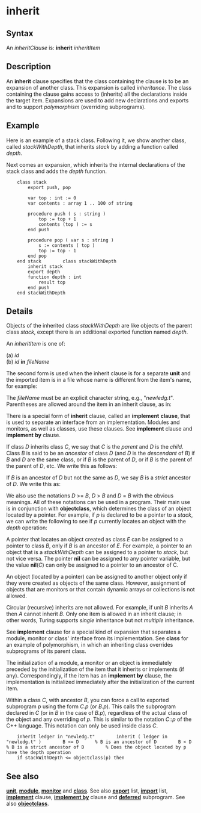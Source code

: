 
# inherit

## Syntax
An _inheritClause_ is:   **inherit** _inheritItem_

## Description
An **inherit** clause specifies that the class containing the clause is to be an expansion of another class. This expansion is called _inheritance_. The class containing the clause gains access to (inherits) all the declarations inside the target item. Expansions are used to add new declarations and exports and to support _polymorphism_ (overriding subprograms).


## Example
Here is an example of a stack class. Following it, we show another class, called _stackWithDepth_, that inherits _stack_ by adding a function called _depth_.

Next comes an expansion, which inherits the internal declarations of the stack class and adds the _depth_ function.

        class stack
            export push, pop
        
            var top : int := 0
            var contents : array 1 .. 100 of string
        
            procedure push ( s : string )
                top := top + 1
                contents (top ) := s
            end push
        
            procedure pop ( var s : string )
                s := contents ( top )
                top := top - 1
            end pop
        end stack        class stackWithDepth
            inherit stack
            export depth
            function depth : int
                result top
            end push
        end stackWithDepth
## Details
Objects of the inherited class _stackWithDepth_ are like objects of the parent class _stack_, except there is an additional exported function named _depth_.

An _inheritItem_ is one of:


(a) _id_  
(b) _id_ **in** _fileName_  


The second form is used when the inherit clause is for a separate **unit** and the imported item is in a file whose name is different from the item's name, for example:

The _fileName_ must be an explicit character string, e.g., "_newledg.t_". Parentheses are allowed around the item in an inherit clause, as in:

There is a special form of **inherit** clause, called an **implement** **clause**, that is used to separate an interface from an implementation. Modules and monitors, as well as classes, use these clauses. See **implement** clause and **implement** **by** clause.

If class _D_ inherits class _C_, we say that _C_ is the _parent_ and _D_ is the _child_. Class _B_ is said to be an _ancestor_ of class _D_ (and _D_ is the _descendant_ of _B_) if _B_ and _D_ are the same class, or if _B_ is the parent of _D_, or if _B_ is the parent of the parent of _D_, etc. We write this as follows:

If _B_ is an ancestor of _D_ but not the same as _D_, we say _B_ is a _strict_ ancestor of _D_. We write this as:

We also use the notations _D_ >= _B_, _D_ > _B_ and _D_ = _B_ with the obvious meanings. All of these notations can be used in a program. Their main use is in conjunction with **objectclass**, which determines the class of an object located by a pointer. For example, if _p_ is declared to be a pointer to a _stack_, we can write the following to see if _p_ currently locates an object with the _depth_ operation:

A pointer that locates an object created as class _E_ can be assigned to a pointer to class _B_, only if _B_ is an ancestor of _E_. For example, a pointer to an object that is a _stackWithDepth_ can be assigned to a pointer to _stack_, but not vice versa. The pointer **nil** can be assigned to any pointer variable, but the value **nil**(_C_) can only be assigned to a pointer to an ancestor of C.

An object (located by a pointer) can be assigned to another object only if they were created as objects of the same class. However, assignment of objects that are monitors or that contain dynamic arrays or collections is not allowed.

Circular (recursive) inherits are not allowed. For example, if unit _B_ inherits _A_ then _A_ cannot inherit _B_. Only one item is allowed in an inherit clause; in other words, Turing supports _single_ inheritance but not _multiple_ inheritance.

See **implement** clause for a special kind of expansion that separates a module, monitor or class' interface from its implementation. See **class** for an example of polymorphism, in which an inheriting class overrides subprograms of its parent class.

The initialization of a module, a monitor or an object is immediately preceded by the initialization of the item that it inherits or implements (if any). Correspondingly, if the item has an **implement** **by** clause, the implementation is initialized immediately after the initialization of the current item.

Within a class _C_, with ancestor _B_, you can force a call to exported subprogram _p_ using the form _C.p_ (or _B.p_). This calls the subprogram declared in _C_ (or in _B_ in the case of _B.p_), regardless of the actual class of the object and any overriding of _p_. This is similar to the notation _C_::_p_ of the C++ language. This notation can only be used inside class _C_.

        inherit ledger in "newledg.t"        inherit ( ledger in "newledg.t" )        B <= D      % B is an ancestor of D        B < D       % B is a strict ancestor of D        % Does the object located by p have the depth operation
        if stackWithDepth <= objectclass(p) then
## See also
**[unit](unit.html)**, **[module](module.html)**, **[monitor](monitor.html)** and **[class](class.html)**. See also **[export](export.html)** list, **[import](import.html)** list, **[implement](implement.html)** clause, **[implement by](implement_by.html)** clause and **[deferred](deferred.html)** subprogram. See also **[objectclass](objectclass.html)**.

